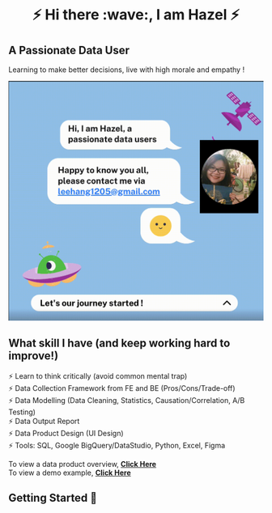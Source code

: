 <h1 align="center"> ⚡️ Hi there :wave:, I am Hazel ⚡️</h1>

## A Passionate Data User
Learning to make better decisions, live with high morale and empathy !

<p align="center">
  <kbd>
    <img src="about_me.gif"  width="560" />
  </kbd>
</p>


## What skill I have (and keep working hard to improve!)

⚡️ Learn to think critically (avoid common mental trap)\
⚡️ Data Collection Framework from FE and BE (Pros/Cons/Trade-off)\
⚡️ Data Modelling (Data Cleaning, Statistics, Causation/Correlation, A/B Testing)\
⚡️ Data Output Report\
⚡️ Data Product Design (UI Design)\
⚡️ Tools: SQL, Google BigQuery/DataStudio, Python, Excel, Figma

To view a data product overview, **[Click Here](https://github.com/hanglee1205-hub/module-overview)**\
To view a demo example, **[Click Here](https://github.com/hanglee1205-hub/insight)**

## Getting Started 🚀
